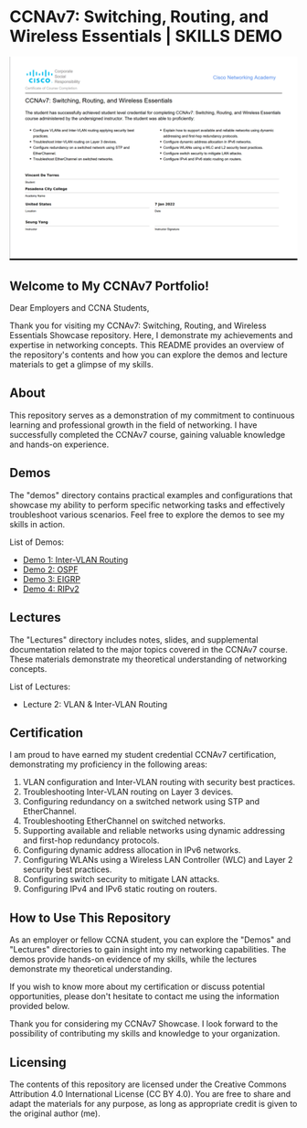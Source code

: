# CCNAv7: Switching, Routing, and Wireless Essentials |  SKILLS DEMO


![cert-image](assets/imgs/netacad-ccnav7-routing-and-switching-essentials.png)
## Welcome to My CCNAv7 Portfolio!

Dear Employers and CCNA Students,

Thank you for visiting my CCNAv7: Switching, Routing, and Wireless Essentials Showcase repository. Here, I demonstrate my achievements and expertise in networking concepts. This README provides an overview of the repository's contents and how you can explore the demos and lecture materials to get a glimpse of my skills.

## About

This repository serves as a demonstration of my commitment to continuous learning and professional growth in the field of networking. I have successfully completed the CCNAv7 course, gaining valuable knowledge and hands-on experience.

## Demos

The "demos" directory contains practical examples and configurations that showcase my ability to perform specific networking tasks and effectively troubleshoot various scenarios. Feel free to explore the demos to see my skills in action.

List of Demos:

-  [Demo 1: Inter-VLAN Routing](/demos/inter-vlan-routing)
-  [Demo 2: OSPF](/demos/ospf)
-  [Demo 3: EIGRP](/demos/eigrp)
-  [Demo 4: RIPv2](/demos/ripv2)


## Lectures

The "Lectures" directory includes notes, slides, and supplemental documentation related to the major topics covered in the CCNAv7 course. These materials demonstrate my theoretical understanding of networking concepts.

List of Lectures:
- Lecture 2:  VLAN & Inter-VLAN Routing


## Certification

I am proud to have earned my student credential CCNAv7 certification, demonstrating my proficiency in the following areas:

1. VLAN configuration and Inter-VLAN routing with security best practices.
2. Troubleshooting Inter-VLAN routing on Layer 3 devices.
3. Configuring redundancy on a switched network using STP and EtherChannel.
4. Troubleshooting EtherChannel on switched networks.
5. Supporting available and reliable networks using dynamic addressing and first-hop redundancy protocols.
6. Configuring dynamic address allocation in IPv6 networks.
7. Configuring WLANs using a Wireless LAN Controller (WLC) and Layer 2 security best practices.
8. Configuring switch security to mitigate LAN attacks.
9. Configuring IPv4 and IPv6 static routing on routers.

## How to Use This Repository

As an employer or fellow CCNA student, you can explore the "Demos" and "Lectures" directories to gain insight into my networking capabilities. The demos provide hands-on evidence of my skills, while the lectures demonstrate my theoretical understanding.

If you wish to know more about my certification or discuss potential opportunities, please don't hesitate to contact me using the information provided below.

Thank you for considering my CCNAv7 Showcase. I look forward to the possibility of contributing my skills and knowledge to your organization.

## Licensing
The contents of this repository are licensed under the Creative Commons Attribution 4.0 International License (CC BY 4.0). You are free to share and adapt the materials for any purpose, as long as appropriate credit is given to the original author (me).
